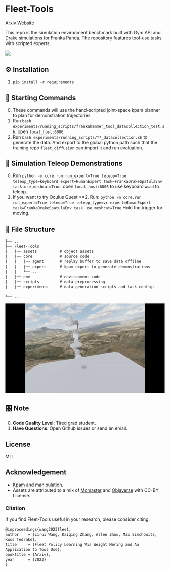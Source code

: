 # Fleet-Tools

[Arxiv](https://arxiv.org/abs/2310.01362)  [Website](https://liruiw.github.io/fleet/) 

This repo is the simulation environment benchmark built with Gym API and Drake simulations for Franka Panda. The repository features tool-use tasks with scripted experts.

![](assets/doc/policycomp.gif)


## ⚙️ Installation
1. ```pip install -r requirements```

## 🚶 Starting Commands
0. These commands will use the hand-scripted joint-space kpam planner to plan for demonstration trajectories 
1. Run ```bash experiments/running_scripts/frankahammer_tool_datacollection_test.sh```. open `local_host:6006`
2. Run `bash experiments/running_scripts/**_datacollection.sh` to generate the data. And export to the global python path such that the training repo `fleet_diffusion` can import it and run evaluation.

## 🚶 Simulation Teleop Demonstrations
0. Run ```python -m core.run run_expert=True teleop=True teleop_type=keyboard expert=HumanExpert task=FrankaDrakeSpatulaEnv task.use_meshcat=True```. open `local_host:6006` to use keyboard `wsad` to teleop.
1. If you want to try Oculus Quest >=2. Run:
`python -m core.run run_expert=True teleop=True teleop_type=vr expert=HumanExpert task=FrankaDrakeSpatulaEnv task.use_meshcat=True`
Hold the trigger for moving.

## 💾 File Structure
```angular2html
├── ...
├── Fleet-Tools
|   |── assets 			# object assets
|   |── core 			# source code
|   |   |── agent 		# replay buffer to save data offline
|   |   |── expert  	# kpam expert to generate demonstrations 
|   |   └── ...
|   |── env 			# environment code
|   |── scripts 		# data preprocessing 
|   |── experiments     # data generation scripts and task configs

└── ...
```

![](assets/doc/sim.gif)

## 🎛️ Note
0. **Code Quality Level**: Tired grad student. 
1. **Have Questions**: Open Github issues or send an email. 

## License
MIT

## Acknowledgement
- [Kpam](https://github.com/weigao95/kplan-ros/tree/master/kplan) and [manipulation](https://github.com/RussTedrake/manipulation).
- Assets are attributed to a mix of [Mcmaster](https://www.mcmaster.com/) and [Objaverse](https://objaverse.allenai.org/) with CC-BY License. 

### Citation
If you find Fleet-Tools useful in your research, please consider citing:
```
@inproceedings{wang2023fleet,
author    = {Lirui Wang, Kaiqing Zhang, Allen Zhou, Max Simchowitz, Russ Tedrake},
title     = {Fleet Policy Learning Via Weight Mering and An Application to Tool Use},
booktitle = {Arxiv},
year      = {2023}
}
```
